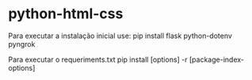# python-html-css

Para executar a instalação inicial use:
pip install flask python-dotenv pyngrok


Para executar o requeriments.txt
pip install [options] -r <requirements file> [package-index-options]



